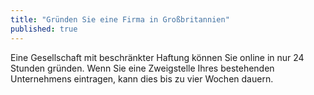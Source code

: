 ```yaml
---
title: "Gründen Sie eine Firma in Großbritannien"
published: true
---
```

Eine Gesellschaft mit beschränkter Haftung können Sie online in nur 24 Stunden gründen. Wenn Sie eine Zweigstelle Ihres bestehenden Unternehmens eintragen, kann dies bis zu vier Wochen dauern.
